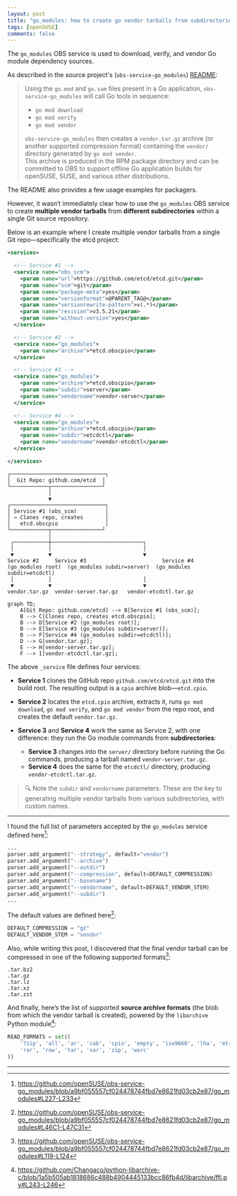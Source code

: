 ```yaml
---
layout: post
title: "go_modules: how to create go vendor tarballs from subdirectories"
tags: [openSUSE]
comments: false
---
```


The `go_modules` OBS service is used to download, verify, and vendor Go module dependency sources.

As described in the source project's (`obs-service-go_modules`) [README](https://github.com/openSUSE/obs-service-go_modules/blob/a9bf055557cf024478744fbd7e8621fd03cb2e87/README.md?plain=1#L20-L46):

> Using the `go.mod` and `go.sum` files present in a Go application, `obs-service-go_modules` will call Go tools in sequence:
>
> - `go mod download`
> - `go mod verify`
> - `go mod vendor`
>
> `obs-service-go_modules` then creates a `vendor.tar.gz` archive (or another supported compression format) containing the `vendor/` directory generated by `go mod vendor`.  
> This archive is produced in the RPM package directory and can be committed to OBS to support offline Go application builds for openSUSE, SUSE, and various other distributions.

The README also provides a few usage examples for packagers.

However, it wasn’t immediately clear how to use the `go_modules` OBS service to create **multiple vendor tarballs** from **different subdirectories** within a single Git source repository.

Below is an example where I create multiple vendor tarballs from a single Git repo—specifically the etcd project:

```xml
<services>

  <!-- Service #1 -->
  <service name="obs_scm">
    <param name="url">https://github.com/etcd/etcd.git</param>
    <param name="scm">git</param>
    <param name="package-meta">yes</param>
    <param name="versionformat">@PARENT_TAG@</param>
    <param name="versionrewrite-pattern">v(.*)</param>
    <param name="revision">v3.5.21</param>
    <param name="without-version">yes</param>
  </service>

  <!-- Service #2 -->
  <service name="go_modules">
    <param name="archive">*etcd.obscpio</param>
  </service>

  <!-- Service #3 -->
  <service name="go_modules">
    <param name="archive">*etcd.obscpio</param>
    <param name="subdir">server</param>
    <param name="vendorname">vendor-server</param>
  </service>

  <!-- Service #4 -->
  <service name="go_modules">
    <param name="archive">*etcd.obscpio</param>
    <param name="subdir">etcdctl</param>
    <param name="vendorname">vendor-etcdctl</param>
  </service>

</services>
```

```
┌──────────────────────────────┐
│  Git Repo: github.com/etcd  │
└────────────┬────────────────┘
             │
             ▼
┌──────────────────────────────┐
│ Service #1 (obs_scm)         │
│ → Clones repo, creates       │
│   etcd.obscpio               │
└────────────┬────────────────┘
             │
 ┌───────────┼─────────────────────────────┐
 │           │                             │
 ▼           ▼                             ▼
Service #2     Service #3                        Service #4
(go_modules root)  (go_modules subdir=server)  (go_modules subdir=etcdctl)
 │           │                             │
 ▼           ▼                             ▼
vendor.tar.gz  vendor-server.tar.gz   vendor-etcdctl.tar.gz
```


```mermaid
graph TD;
    A[Git Repo: github.com/etcd] --> B[Service #1 (obs_scm)];
    B --> C[Clones repo, creates etcd.obscpio];
    B --> D[Service #2 (go_modules root)];
    B --> E[Service #3 (go_modules subdir=server)];
    B --> F[Service #4 (go_modules subdir=etcdctl)];
    D --> G[vendor.tar.gz];
    E --> H[vendor-server.tar.gz];
    F --> I[vendor-etcdctl.tar.gz];
```



The above `_service` file defines four services:

- **Service 1** clones the GitHub repo `github.com/etcd/etcd.git` into the build root. The resulting output is a `cpio` archive blob—`etcd.cpio`.

- **Service 2** locates the `etcd.cpio` archive, extracts it, runs `go mod download`, `go mod verify`, and `go mod vendor` from the repo root, and creates the default `vendor.tar.gz`.

- **Service 3** and **Service 4** work the same as Service 2, with one difference: they run the Go module commands from **subdirectories**:
  - **Service 3** changes into the `server/` directory before running the Go commands, producing a tarball named `vendor-server.tar.gz`.
  - **Service 4** does the same for the `etcdctl/` directory, producing `vendor-etcdctl.tar.gz`.

> 🔍 Note the `subdir` and `vendorname` parameters. These are the key to generating multiple vendor tarballs from various subdirectories, with custom names.

---

I found the full list of parameters accepted by the `go_modules` service defined here[^1]:

```python
...
parser.add_argument("--strategy", default="vendor")
parser.add_argument("--archive")
parser.add_argument("--outdir")
parser.add_argument("--compression", default=DEFAULT_COMPRESSION)
parser.add_argument("--basename")
parser.add_argument("--vendorname", default=DEFAULT_VENDOR_STEM)
parser.add_argument("--subdir")
...
```

The default values are defined here[^2]:

```python
DEFAULT_COMPRESSION = "gz"
DEFAULT_VENDOR_STEM = "vendor"
```

Also, while writing this post, I discovered that the final vendor tarball can be compressed in one of the following supported formats[^3]:

```
.tar.bz2
.tar.gz
.tar.lz
.tar.xz
.tar.zst
```

And finally, here’s the list of supported **source archive formats** (the blob from which the vendor tarball is created), powered by the `libarchive` Python module[^4]:

```python
READ_FORMATS = set((
    '7zip', 'all', 'ar', 'cab', 'cpio', 'empty', 'iso9660', 'lha', 'mtree',
    'rar', 'raw', 'tar', 'xar', 'zip', 'warc'
))
```

---

[^1]: https://github.com/openSUSE/obs-service-go_modules/blob/a9bf055557cf024478744fbd7e8621fd03cb2e87/go_modules#L227-L233  
[^2]: https://github.com/openSUSE/obs-service-go_modules/blob/a9bf055557cf024478744fbd7e8621fd03cb2e87/go_modules#L46C1-L47C31  
[^3]: https://github.com/openSUSE/obs-service-go_modules/blob/a9bf055557cf024478744fbd7e8621fd03cb2e87/go_modules#L119-L124  
[^4]: https://github.com/Changaco/python-libarchive-c/blob/1a5b505ab1818686c488b4904445133bcc86fb4d/libarchive/ffi.py#L243-L246
